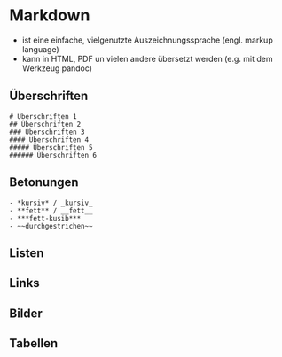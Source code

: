 # Markdown

- ist eine einfache, vielgenutzte Auszeichnungssprache (engl. markup
  language)
- kann in HTML, PDF un vielen andere übersetzt werden (e.g. mit dem
  Werkzeug pandoc)

## Überschriften

```
# Überschriften 1
## Überschriften 2
### Überschriften 3
#### Überschriften 4
##### Überschriften 5
###### Überschriften 6
```

## Betonungen

```
- *kursiv* / _kursiv_
- **fett** / __fett__
- ***fett-kusib***
- ~~durchgestrichen~~
```

## Listen

## Links

## Bilder

## Tabellen

